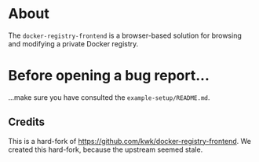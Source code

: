 # About

The `docker-registry-frontend` is a browser-based solution for browsing and modifying a private Docker registry.

# Before opening a bug report...

...make sure you have consulted the `example-setup/README.md`.

## Credits

This is a hard-fork of https://github.com/kwk/docker-registry-frontend.
We created this hard-fork, because the upstream seemed stale.

